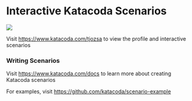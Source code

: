 # Interactive Katacoda Scenarios

[![](http://shields.katacoda.com/katacoda/tjozsa/count.svg)](https://www.katacoda.com/tjozsa "Get your profile on Katacoda.com")

Visit https://www.katacoda.com/tjozsa to view the profile and interactive scenarios

### Writing Scenarios
Visit https://www.katacoda.com/docs to learn more about creating Katacoda scenarios

For examples, visit https://github.com/katacoda/scenario-example
